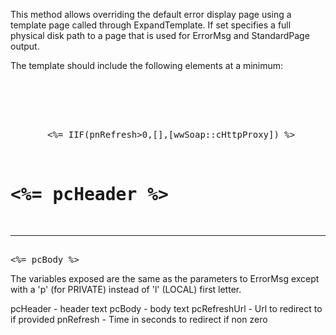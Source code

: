 ﻿This method allows overriding the default error display page using a template page called through ExpandTemplate.  If set specifies a full physical disk path to a page that is used for ErrorMsg and StandardPage output.

The template should include the following elements at a minimum:

<pre><html>
	<head>
	   <meta http-equiv="Content-Language" content="en-us">
	   <title><%= pcHeader %></title>
	   <link rel="stylesheet" type="text/css" href="westwind.css">  <!-- Optional -->
 	   <%= IIF(pnRefresh>0,[<META HTTP-EQUIV="Refresh" CONTENT="]+TRANS(pnRefresh)+ [; URL=]+pcRefreshUrl + [">],[wwSoap::cHttpProxy]) %>
	</head>
<body topmargin=0 leftmargin=0>
<h1><%= pcHeader %></h1>
<hr>
<%= pcBody %>
</body></pre>

The variables exposed are the same as the parameters to ErrorMsg except with a 'p' (for PRIVATE) instead of 'l' (LOCAL) first letter.

pcHeader - header text
pcBody - body text
pcRefreshUrl - Url to redirect to if provided
pnRefresh - Time in seconds to redirect if non zero